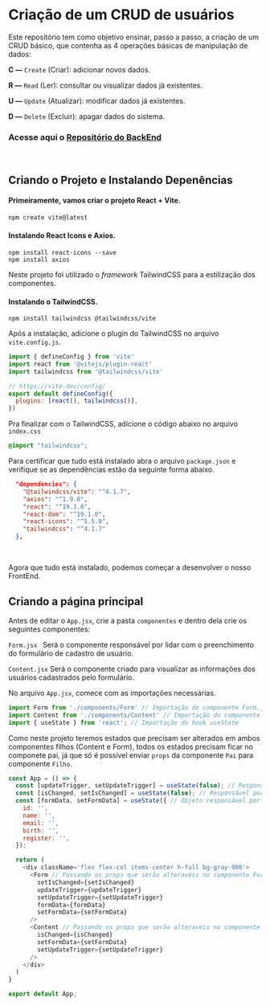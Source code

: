 # Criação de um CRUD de usuários

Este repositório tem como objetivo ensinar, passo a passo, a criação de um CRUD básico, que contenha as 4 operações básicas de manipulação de dados:

**C —** ```Create``` (Criar): adicionar novos dados.

**R —** ```Read``` (Ler): consultar ou visualizar dados já existentes.

**U —** ```Update``` (Atualizar): modificar dados já existentes.

**D —** ```Delete``` (Excluir): apagar dados do sistema.

### Acesse aqui o [Repositório do BackEnd](https://github.com/stringGustavo/fatec-crud-api-4sem)
<br>

## Criando o Projeto e Instalando Depenências

#### Primeiramente, vamos criar o projeto React + Vite.
```bash
npm create vite@latest
```

#### Instalando React Icons e Axios.
```
npm install react-icons --save
npm install axios
```

Neste projeto foi utilizado o *framework* TailwindCSS para a estilização dos componentes.

#### Instalando o TailwindCSS.
```
npm install tailwindcss @tailwindcss/vite
```
Após a instalação, adicione o plugin do TailwindCSS no arquivo ```vite.config.js```.
```js
import { defineConfig } from 'vite'
import react from '@vitejs/plugin-react'
import tailwindcss from '@tailwindcss/vite'

// https://vite.dev/config/
export default defineConfig({
  plugins: [react(), tailwindcss()],
})

```

Pra finalizar com o TailwindCSS, adicione o código abaixo no arquivo ```index.css```
```css
@import "tailwindcss";
```
Para certificar que tudo está instalado abra o arquivo ```package.json``` e verifique se as dependências estão da seguinte forma abaixo.
```json
  "dependencies": {
    "@tailwindcss/vite": "^4.1.7",
    "axios": "^1.9.0",
    "react": "^19.1.0",
    "react-dom": "^19.1.0",
    "react-icons": "^5.5.0",
    "tailwindcss": "^4.1.7"
  },
```

</br>

Agora que tudo está instalado, podemos começar a desenvolver o nosso FrontEnd.

## Criando a página principal

Antes de editar o ```App.jsx```, crie a pasta ```componentes``` e dentro dela crie os seguintes componentes:

```Form.jsx ``` Será o componente responsável por lidar com o preenchimento do formulário de cadastro de usuário.

```Content.jsx``` Será o componente criado para visualizar as informações dos usuários cadastrados pelo formulário.

No arquivo ```App.jsx```, comece com as importações necessárias.
```js
import Form from './components/Form' // Importação do componente Form.jsx
import Content from './components/Content' // Importação do componente Content.jsx
import { useState } from 'react'; // Importação do hook useState
```

Como neste projeto teremos estados que precisam ser alterados em ambos componentes filhos (Content e Form), todos os estados precisam ficar no componete pai, já que só é possível enviar ```props``` da componente ```Pai``` para componente ```Filho```.

```js
const App = () => {
  const [updateTrigger, setUpdateTrigger] = useState(false); // Responsável por ativar ou desativar a função de atualizar um usuário.
  const [isChanged, setIsChanged] = useState(false); // Responsável por detectar se os dados mudaram (algo foi adicionado, deletado ou atualizado)
  const [formData, setFormData] = useState({ // Objeto responsável por armazenar informações do usuário (em Content.jsx) que será atualizado (em Form.jsx).
    id: '',
    name: '',
    email: '',
    birth: '',
    register: '',
  });

  return (
    <div className='flex flex-col items-center h-full bg-gray-900'>
      <Form // Passando os props que serão alteravéis no componente Form.jsx.
        setIsChanged={setIsChanged}
        updateTrigger={updateTrigger}
        setUpdateTrigger={setUpdateTrigger}
        formData={formData}
        setFormData={setFormData}
      />
      <Content // Passando os props que serão alteravéis no componente Content.jsx.
        isChanged={isChanged}
        setFormData={setFormData}
        setUpdateTrigger={setUpdateTrigger}
      />
    </div>
  )
}

export default App;
```

